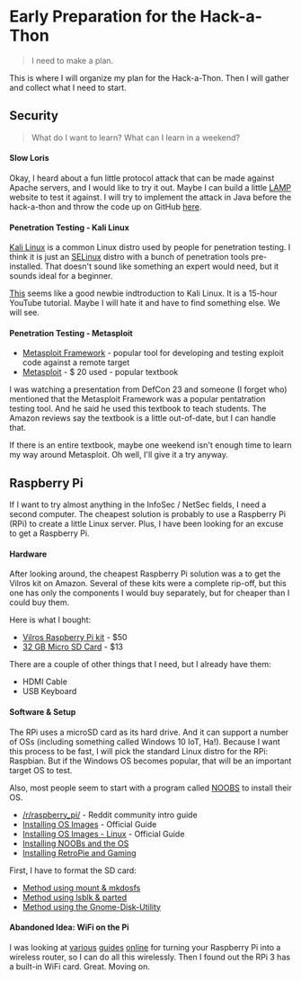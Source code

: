 # Early Preparation for the Hack-a-Thon

> I need to make a plan.

This is where I will organize my plan for the Hack-a-Thon. Then I will gather and collect what I need to start.


## Security

> What do I want to learn? What can I learn in a weekend?


#### Slow Loris

Okay, I heard about a fun little protocol attack that can be made against Apache servers, and I would like to try it out. Maybe I can build a little [LAMP](https://en.wikipedia.org/wiki/LAMP_%28software_bundle%29) website to test it against. I will try to implement the attack in Java before the hack-a-thon and throw the code up on GitHub [here](https://github.com/theJollySin/AttackTheBlock).


#### Penetration Testing - Kali Linux

[Kali Linux](http://www.kali.org/) is a common Linux distro used by people for penetration testing. I think it is just an [SELinux](selinuxproject.org) distro with a bunch of penetration tools pre-installed. That doesn't sound like something an expert would need, but it sounds ideal for a beginner.

[This](https://www.youtube.com/watch?v=vg9cNFPQFqM) seems like a good newbie indtroduction to Kali Linux. It is a 15-hour YouTube tutorial. Maybe I will hate it and have to find something else. We will see.


#### Penetration Testing - Metasploit

* [Metasploit Framework](https://github.com/rapid7/metasploit-framework) - popular tool for developing and testing exploit code against a remote target
* [Metasploit](https://www.goodreads.com/book/show/10545174-metasploit) - $ 20 used - popular textbook

I was watching a presentation from DefCon 23 and someone (I forget who) mentioned that the Metasploit Framework was a popular pentatration testing tool. And he said he used this textbook to teach students. The Amazon reviews say the textbook is a little out-of-date, but I can handle that.

If there is an entire textbook, maybe one weekend isn't enough time to learn my way around Metasploit. Oh well, I'll give it a try anyway.


## Raspberry Pi

If I want to try almost anything in the InfoSec / NetSec fields, I need a second computer. The cheapest solution is probably to use a Raspberry Pi (RPi) to create a little Linux server. Plus, I have been looking for an excuse to get a Raspberry Pi.


#### Hardware

After looking around, the cheapest Raspberry Pi solution was a to get the Vilros kit on Amazon. Several of these kits were a complete rip-off, but this one has only the components I would buy separately, but for cheaper than I could buy them.

Here is what I bought:

* [Vilros Raspberry Pi kit](https://www.amazon.com/gp/product/B01D92SSX6) - $50
* [32 GB Micro SD Card](https://www.amazon.com/gp/product/B06XWN9Q99) - $13

There are a couple of other things that I need, but I already have them:

* HDMI Cable
* USB Keyboard


#### Software & Setup

The RPi uses a microSD card as its hard drive. And it can support a number of OSs (including something called Windows 10 IoT, Ha!). Because I want this process to be fast, I will pick the standard Linux distro for the RPi: Raspbian. But if the Windows OS becomes popular, that will be an important target OS to test.

Also, most people seem to start with a program called [NOOBS](https://www.raspberrypi.org/documentation/installation/noobs.md) to install their OS.

* [/r/raspberry_pi/](https://www.reddit.com/r/raspberry_pi/comments/41vbs8/new_persons_guide_to_the_pi_and_updated_example/) - Reddit community intro guide
* [Installing OS Images](https://www.raspberrypi.org/documentation/installation/installing-images/) - Official Guide
* [Installing OS Images - Linux](https://www.raspberrypi.org/documentation/installation/installing-images/linux.md) - Official Guide
* [Installing NOOBs and the OS](https://www.youtube.com/watch?v=6VmlfO7wL40)
* [Installing RetroPie and Gaming](https://www.youtube.com/playlist?list=PLyPLRL6HIOqqXNmP2t19y0rphpiedNwNS)

First, I have to format the SD card:

* [Method using mount & mkdosfs](https://www.techwalla.com/articles/format-sd-card-linux)
* [Method using lsblk & parted](http://www.cio.com/article/3176034/linux/how-to-format-an-sd-card-in-linux.html)
* [Method using the Gnome-Disk-Utility](https://askubuntu.com/questions/44557/how-to-format-partition-sd-card)


#### Abandoned Idea: WiFi on the Pi

I was looking at [various](http://raspberrypihq.com/how-to-turn-a-raspberry-pi-into-a-wifi-router/) [guides](https://pimylifeup.com/raspberry-pi-wireless-access-point/) [online](https://jacobsalmela.com/2014/05/19/raspberry-pi-and-routing-turning-a-pi-into-a-router/) for turning your Raspberry Pi into a wireless router, so I can do all this wirelessly. Then I found out the RPi 3 has a built-in WiFi card. Great. Moving on.

